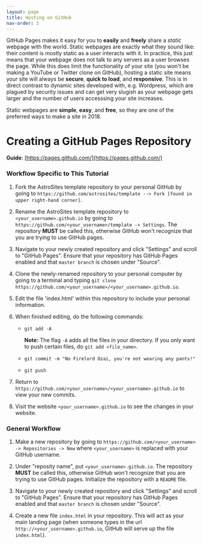 ```yaml
---
layout: page
title: Hosting on GitHub
nav-order: 3
---
```


GitHub Pages makes it easy for you to **easily** and **freely** share a *static* webpage with the world. Static webpages are exactly what they sound like: their content is mostly static as a user interacts with it. In practice, this just means that your webpage does not talk to any servers as a user browses the page. While this does limit the functionality of your site (you won't be making a YouTube or Twitter clone on GitHub), hosting a static site means your site will always be **secure**, **quick to load**, and **responsive**. This is in direct contrast to dynamic sites developed with, e.g. Wordpress, which are plagued by security issues and can get very slugish as your webpage gets larger and the number of users accesssing your site increases.

Static webpages are **simple**, **easy**, and **free**, so they are one of the preferred ways to make a site in 2018.

# Creating a GitHub Pages Repository

**Guide**: [https://pages.github.com/](https://pages.github.com/)

### Workflow Specific to This Tutorial

1. Fork the AstroSites template repository to your personal GitHub by going to `https://github.com/astrosites/template --> Fork [found in upper right-hand corner]`.

2. Rename the AstroSites template repository to `<your_username>.github.io` by going to `https://github.com/<your_username>/template -> Settings`. The repository **MUST** be called this, otherwise GitHub won't recognize that you are trying to use GitHub pages.

3. Navigate to your newly created repository and click "Settings" and scroll to "GitHub Pages". Ensure that your repository has GitHub Pages enabled and that `master branch` is chosen under "Source".

4. Clone the newly-renamed repository to your personal computer by going to a terminal and typing `git clone https://github.com/<your_username>/<your_username>.github.io`.

5. Edit the file 'index.html' within this repository to include your personal information.

6. When finished editing, do the following commands:
   - `git add -A`
     	  
	 **Note:** The flag `-A` adds all the files in your directory. If you only want to push certain files, do `git add <file_name>`.
   
   - `git commit -m "No Firelord Ozai, you're not wearing any pants!"`
   - `git push`

7. Return to `https://github.com/<your_username>/<your_username>.github.io` to view your new commits.

8. Visit the website `<your_username>.github.io` to see the changes in your website.

### General Workflow

1. Make a new repository by going to `https://github.com/<your_username> -> Repositories -> New` where `<your_username>` is replaced with your GitHub username.

2. Under "reposity name", put `<your_username>.github.io`. The repository **MUST** be called this, otherwise GitHub won't recognize that you are trying to use GitHub pages. Initialize the repository with a `README` file.

3. Navigate to your newly created repository and click "Settings" and scroll to "GitHub Pages". Ensure that your repository has GitHub Pages enabled and that `master branch` is chosen under "Source".

4. Create a new file `index.html` in your repository. This will act as your main landing page (when someone types in the url `http://<your_username>.github.io`, GitHub will serve up the file `index.html`).
